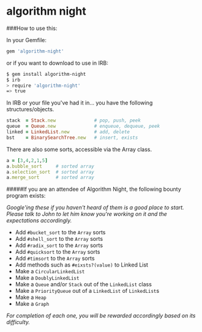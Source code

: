 # algorithm night

###How to use this:

In your Gemfile:
```ruby
gem 'algorithm-night'
```

or if you want to download to use in IRB:
```sh
$ gem install algorithm-night
$ irb
> require 'algorithm-night'
=> true
```

In IRB or your file you've had it in... you have the following structures/objects.

```ruby
stack  = Stack.new              # pop, push, peek
queue  = Queue.new              # enqueue, dequeue, peek
linked = LinkedList.new         # add, delete
bst    = BinarySearchTree.new   # insert, exists
```

There are also some sorts, accessible via the Array class.

```ruby
a = [3,4,2,1,5]
a.bubble_sort     # sorted array
a.selection_sort  # sorted array
a.merge_sort      # sorted array
```

#####If you are an attendee of Algorithm Night, the following bounty program exists:

_Google'ing these if you haven't heard of them is a good place to start. Please talk to John to let him know you're working on it and the expectations accordingly._

- Add `#bucket_sort` to the `Array` sorts
- Add `#shell_sort` to the `Array` sorts
- Add `#radix_sort` to the `Array` sorts
- Add `#quicksort` to the `Array` sorts
- Add `#timsort` to the `Array` sorts
- Add methods such as `#eixsts?(value)` to Linked List
- Make a `CircularLinkedList`
- Make a `DoublyLinkedList`
- Make a `Queue` and/or `Stack` out of the `LinkedList` class
- Make a `PriorityQueue` out of a `LinkedList` of `LinkedList`s
- Make a `Heap`
- Make a `Graph`

_For completion of each one, you will be rewarded accordingly based on its difficulty._
